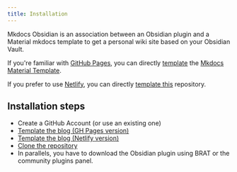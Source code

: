 ```yaml
---
title: Installation
---
```


Mkdocs Obsidian is an association between an Obsidian plugin and a Material mkdocs template to get a personal wiki site based on your Obsidian Vault.

If you're familiar with [GitHub Pages](https://github.com/), you can directly [template](https://github.com/ObsidianPublisher/publisher-template-gh-pages/generate) the [Mkdocs Material Template](https://www.squidfunk.github.io/mkdocs-material/).

If you prefer to use [Netlify](https://www.netlify.com/), you can directly [template this](https://github.com/ObsidianPublisher/publisher-template-netlify/generate) repository.

## Installation steps
- Create a GitHub Account (or use an existing one)
- [Template the blog (GH Pages version)](https://github.com/ObsidianPublisher/publisher-template-gh-pages/generate)
- [Template the blog (Netlify version)](https://github.com/ObsidianPublisher/publisher-template-netlify/generate)
- [Clone the repository](https://www.docs.github.com/en/get-started/getting-started-with-git/about-remote-repositories)
- In parallels, you have to download the Obsidian plugin using BRAT or the community plugins panel. 
